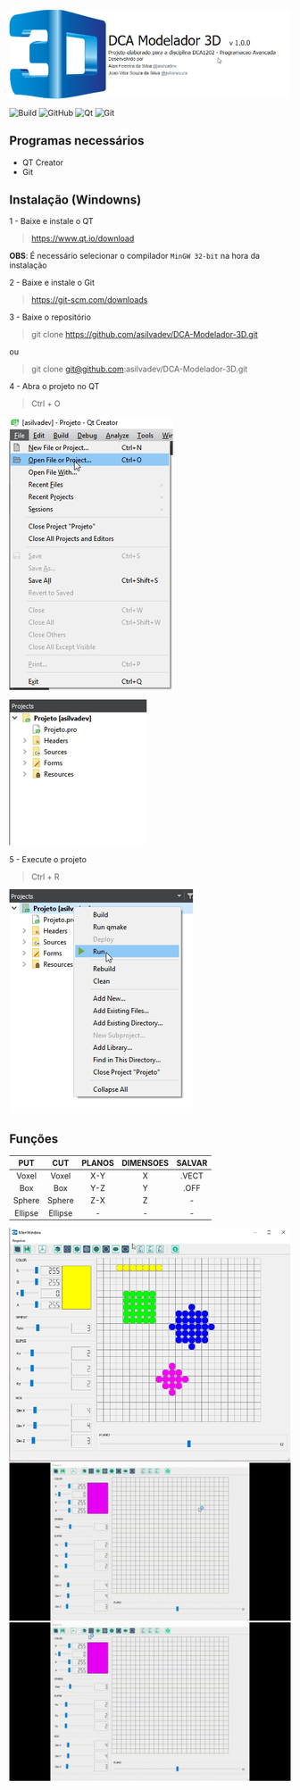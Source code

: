 ![top](img/top.jpg)

![Build](https://img.shields.io/badge/build-sucess-green)
![GitHub](https://img.shields.io/github/license/asilvadev/DCA-Modelador-3D)
![Qt](https://img.shields.io/badge/QT-%3E%3D%204.9.1-blue)
![Git](https://img.shields.io/badge/Git-%3E%3D%202.0-blue)
## Programas necessários
- QT Creator
- Git 

## Instalação (Windowns)

1 - Baixe e instale o QT
> https://www.qt.io/download

**OBS**: É necessário selecionar o compilador `MinGW 32-bit` na hora da instalação

2 - Baixe e instale o Git 
> https://git-scm.com/downloads

3 - Baixe o repositório 

>  git clone https://github.com/asilvadev/DCA-Modelador-3D.git

ou

> git clone git@github.com:asilvadev/DCA-Modelador-3D.git

4 - Abra o projeto no QT
> Ctrl + O

![abrir](img/abrir.jpg)


![proj](img/proj.jpg)

5 - Execute o projeto
> Ctrl + R

![run](img/run.jpg)


## Funções

|   PUT   |   CUT   | PLANOS | DIMENSOES | SALVAR |
| :-----: | :-----: | :----: | :-------: | :----: |
|  Voxel  |  Voxel  |  X-Y   |     X     | .VECT  |
|   Box   |   Box   |  Y-Z   |     Y     |  .OFF  |
| Sphere  | Sphere  |  Z-X   |     Z     |   -    |
| Ellipse | Ellipse |   -    |     -     |   -    |

![modelador](img/3dfg.jpg)
![voxel](img/voxel.gif)
![dim](img/dim.gif)



